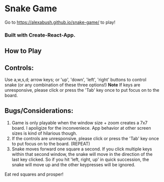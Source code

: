# Snake Game

Go to https://alexabush.github.io/snake-game/ to play!

### Built with Create-React-App.

## How to Play

## Controls:

Use a,w,s,d; arrow keys; or 'up', 'down', 'left', 'right' buttons to control snake (or any combination of these three options!)
**Note** If keys are unresponsive, please click or press the 'Tab' key once to put focus on to the board.

## Bugs/Considerations:

1. Game is only playable when the window size + zoom creates a 7x7 board. I apoligize for the inconveniece. App behavior at other screen sizes is kind of hilarious though.
2. If the controls are unresponsive, please click or press the 'Tab' key once to put focus on to the board. (REPEAT)
3. Snake moves forward one square a second. If you click multiple keys within that second window, the snake will move in the direction of the last key clicked. So if you hit 'left, right, up' in quick succession, the snake will move up and the other keypresses will be ignored.

Eat red squares and prosper!
